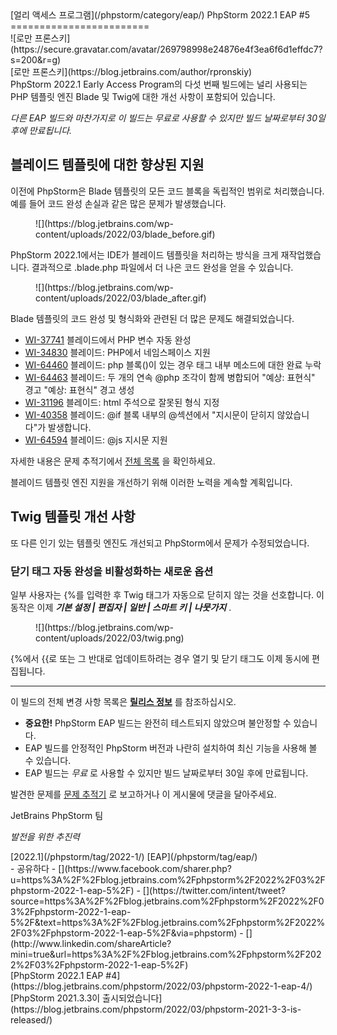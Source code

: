 <div class="content">[얼리 액세스 프로그램](/phpstorm/category/eap/) PhpStorm 2022.1 EAP #5 
========================

<div class="post-info">![로만 프론스키](https://secure.gravatar.com/avatar/269798998e24876e4f3ea6f6d1effdc7?s=200&r=g)<div class="post-info__text"> [로만 프론스키](https://blog.jetbrains.com/author/rpronskiy) <time class="publish-date" data-day="14" data-month="03" data-year="2022" datetime="2022-03-14"></time></div></div> PhpStorm 2022.1 Early Access Program의 다섯 번째 빌드에는 널리 사용되는 PHP 템플릿 엔진 Blade 및 Twig에 대한 개선 사항이 포함되어 있습니다.

 *다른 EAP 빌드와 마찬가지로 이 빌드는 무료로 사용할 수 있지만 빌드 날짜로부터 30일 후에 만료됩니다.*

<span id="more-233560"></span> 블레이드 템플릿에 대한 향상된 지원
--------------------

 이전에 PhpStorm은 Blade 템플릿의 모든 코드 블록을 독립적인 범위로 처리했습니다. 예를 들어 코드 완성 손실과 같은 많은 문제가 발생했습니다.

<figure class="wp-block-image size-full">![](https://blog.jetbrains.com/wp-content/uploads/2022/03/blade_before.gif)</figure> PhpStorm 2022.1에서는 IDE가 블레이드 템플릿을 처리하는 방식을 크게 재작업했습니다. 결과적으로 .blade.php 파일에서 더 나은 코드 완성을 얻을 수 있습니다.

<figure class="wp-block-image size-full">![](https://blog.jetbrains.com/wp-content/uploads/2022/03/blade_after.gif)</figure> Blade 템플릿의 코드 완성 및 형식화와 관련된 더 많은 문제도 해결되었습니다.

- [WI-37741](https://youtrack.jetbrains.com/issue/WI-37741) 블레이드에서 PHP 변수 자동 완성
- [WI-34830](https://youtrack.jetbrains.com/issue/WI-34830) 블레이드: PHP에서 네임스페이스 지원
- [WI-64460](https://youtrack.jetbrains.com/issue/WI-64460) 블레이드: php 블록()이 있는 경우 태그 내부 메소드에 대한 완료 누락
- [WI-64463](https://youtrack.jetbrains.com/issue/WI-64463) 블레이드: 두 개의 연속 @php 조각이 함께 병합되어 "예상: 표현식" 경고 "예상: 표현식" 경고 생성
- [WI-31196](https://youtrack.jetbrains.com/issue/WI-31196) 블레이드: html 주석으로 잘못된 형식 지정
- [WI-40358](https://youtrack.jetbrains.com/issue/WI-40358) 블레이드: @if 블록 내부의 @섹션에서 "지시문이 닫히지 않았습니다"가 발생합니다.
- [WI-64594](https://youtrack.jetbrains.com/issue/WI-64594) 블레이드: @js 지시문 지원

 자세한 내용은 문제 추적기에서 [전체 목록](https://youtrack.jetbrains.com/issues/WI?q=blade%20%23Verified%20sort%20by:%20updated%20) 을 확인하세요.

 블레이드 템플릿 엔진 지원을 개선하기 위해 이러한 노력을 계속할 계획입니다.

 Twig 템플릿 개선 사항
---------------

 또 다른 인기 있는 템플릿 엔진도 개선되고 PhpStorm에서 문제가 수정되었습니다.

###  닫기 태그 자동 완성을 비활성화하는 새로운 옵션

 일부 사용자는 {%를 입력한 후 Twig 태그가 자동으로 닫히지 않는 것을 선호합니다. 이 동작은 이제 ***기본 설정 | 편집자 | 일반 | 스마트 키 | 나뭇가지*** .

<figure class="wp-block-image size-full">![](https://blog.jetbrains.com/wp-content/uploads/2022/03/twig.png)</figure> {%에서 {{로 또는 그 반대로 업데이트하려는 경우 열기 및 닫기 태그도 이제 동시에 편집됩니다.

---

 이 빌드의 전체 변경 사항 목록은 [**릴리스 정보**](https://youtrack.jetbrains.com/articles/WI-A-14/PhpStorm-2022.1-EAP-5-(221.4994.43-build)-Release-Notes) 를 참조하십시오.

- **중요한!** PhpStorm EAP 빌드는 완전히 테스트되지 않았으며 불안정할 수 있습니다.
- EAP 빌드를 안정적인 PhpStorm 버전과 나란히 설치하여 최신 기능을 사용해 볼 수 있습니다.
- EAP 빌드는 *무료* 로 사용할 수 있지만 빌드 날짜로부터 30일 후에 만료됩니다.

 발견한 문제를 [문제 추적기](https://youtrack.jetbrains.com/issues/WI) 로 보고하거나 이 게시물에 댓글을 달아주세요.

 JetBrains PhpStorm 팀

 *발전을 위한 추진력*

<div class="content__row"><div class="tag-list"> [2022.1](/phpstorm/tag/2022-1/) [EAP](/phpstorm/tag/eap/)</div>- <span>공유하다</span>
- [](https://www.facebook.com/sharer.php?u=https%3A%2F%2Fblog.jetbrains.com%2Fphpstorm%2F2022%2F03%2Fphpstorm-2022-1-eap-5%2F)
- [](https://twitter.com/intent/tweet?source=https%3A%2F%2Fblog.jetbrains.com%2Fphpstorm%2F2022%2F03%2Fphpstorm-2022-1-eap-5%2F&text=https%3A%2F%2Fblog.jetbrains.com%2Fphpstorm%2F2022%2F03%2Fphpstorm-2022-1-eap-5%2F&via=phpstorm)
- [](http://www.linkedin.com/shareArticle?mini=true&url=https%3A%2F%2Fblog.jetbrains.com%2Fphpstorm%2F2022%2F03%2Fphpstorm-2022-1-eap-5%2F)

</div><div class="content__pagination"> [PhpStorm 2022.1 EAP #4](https://blog.jetbrains.com/phpstorm/2022/03/phpstorm-2022-1-eap-4/) [PhpStorm 2021.3.3이 출시되었습니다](https://blog.jetbrains.com/phpstorm/2022/03/phpstorm-2021-3-3-is-released/)</div></div><div class="container comments-container"><div class="content"><div id="remark42"></div></div></div>